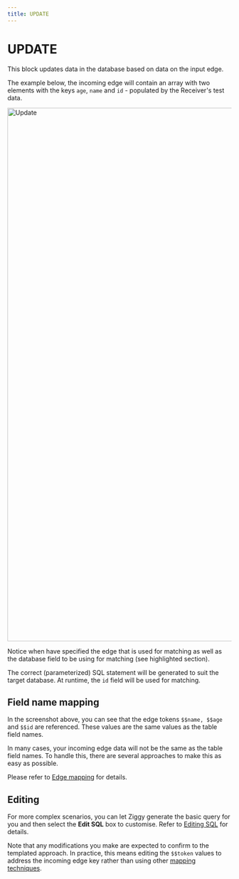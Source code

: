 ```yaml
---
title: UPDATE
---
```


# UPDATE

This block updates data in the database based on data on the input edge.

The example below, the incoming edge will contain an array with two 
elements with the keys `age`, `name` and `id` - populated by the Receiver's test data.

<img src="/img/flows/blocks/utility/SQL/sql-update.png" alt="Update" width="1200" />

Notice when have specified the edge that is used for matching 
as well as the database field to be using for matching (see highlighted section).

The correct (parameterized) SQL statement will be generated to suit the target database. 
At runtime, the `id` field will be used for matching.

## Field name mapping
In the screenshot above, you can see that the edge tokens `$$name, $$age` and `$$id` are referenced.
These values are the same values as the table field names.

In many cases, your incoming edge data will not be the same as the table field names. To handle this,
there are several approaches to make this as easy as possible.

Please refer to [Edge mapping](/user-guide/block-types/utility/sql/sql-mapping) for details.

## Editing
For more complex scenarios, you can let Ziggy generate the basic query for you and then
select the **Edit SQL** box to customise. Refer to [Editing SQL](/user-guide/block-types/utility/sql/sql-editing) for details.

Note that any modifications you make are expected to confirm to the templated approach.
In practice, this means editing the `$$token` values to address the incoming edge key rather
than using other [mapping techniques](/user-guide/block-types/utility/sql/sql-mapping).


